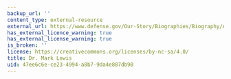 ```yaml
---
backup_url: ''
content_type: external-resource
external_url: https://www.defense.gov/Our-Story/Biographies/Biography/Article/2016569/dr-mark-j-lewis/
has_external_licence_warning: true
has_external_license_warning: true
is_broken: ''
license: https://creativecommons.org/licenses/by-nc-sa/4.0/
title: Dr. Mark Lewis
uid: 47ee6c6e-ce23-4994-a8b7-9da4e887db90
---
```

